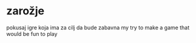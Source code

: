 # zarožje
pokusaj igre koja ima za cilj da bude zabavna
my try to make a game that would be fun to play
